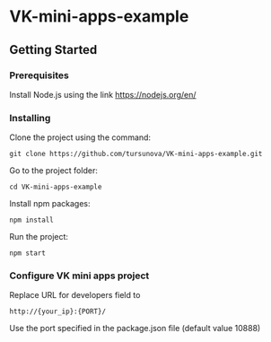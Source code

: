 # VK-mini-apps-example

## Getting Started

### Prerequisites

Install Node.js using the link https://nodejs.org/en/

### Installing

Clone the project using the command:

```
git clone https://github.com/tursunova/VK-mini-apps-example.git
```

Go to the project folder:

```
cd VK-mini-apps-example
```

Install npm packages:

```
npm install
```
Run the project:

```
npm start
```

### Configure VK mini apps project

Replace URL for developers field to

```
http://{your_ip}:{PORT}/
```

Use the port specified in the package.json file (default value 10888)
